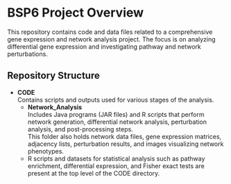 # BSP6 Project Overview

This repository contains code and data files related to a comprehensive gene expression and network analysis project. The focus is on analyzing differential gene expression and investigating pathway and network perturbations.

## Repository Structure

- **CODE**  
  Contains scripts and outputs used for various stages of the analysis.  
  - **Network_Analysis**  
    Includes Java programs (JAR files) and R scripts that perform network generation, differential network analysis, perturbation analysis, and post-processing steps.  
    This folder also holds network data files, gene expression matrices, adjacency lists, perturbation results, and images visualizing network phenotypes.  
  - R scripts and datasets for statistical analysis such as pathway enrichment, differential expression, and Fisher exact tests are present at the top level of the CODE directory.
